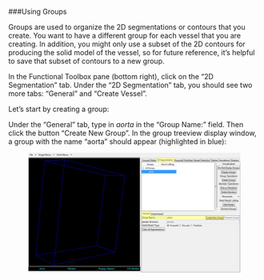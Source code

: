 ###Using Groups

Groups are used to organize the 2D segmentations or contours that you create.  You want to have a different group for each vessel that you are creating.  In addition, you might only use a subset of the 2D contours for producing the solid model of the vessel, so for future reference, it’s helpful to save that subset of contours to a new group.

In the Functional Toolbox pane (bottom right), click on the “2D Segmentation” tab. Under the “2D Segmentation” tab, you should see two more tabs: “General” and “Create Vessel”.

Let’s start by creating a group:
 
Under the “General” tab, type in *aorta* in the “Group Name:” field. Then click the button “Create New Group”. In the group treeview display window, a group with the name “aorta” should appear (highlighted in blue):

<figure>
  <img class="svImg svImgXl"  src="archives/sv2/modeling/imgs/segmentation/using_groups/1.jpg"> 
  <figcaption class="svCaption" ></figcaption>
</figure>
